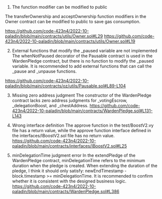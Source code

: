 1. The function modifier can be modified to public

The transferOwnership and acceptOwnership function modifiers in the Owner contract can be modified to public to save gas consumption.

https://github.com/code-423n4/2022-10-paladin/blob/main/contracts/utils/Owner.sol#L29
https://github.com/code-423n4/2022-10-paladin/blob/main/contracts/utils/Owner.sol#L19

2. External functions that modify the _paused variable are not implemented
The whenNotPaused decorator of the Pausable contract is used in the WardenPledge contract, but there is no function to modify the _paused variable.
It is recommended to add external functions that can call the _pause and _unpause functions.

https://github.com/code-423n4/2022-10-paladin/blob/main/contracts/oz/utils/Pausable.sol#L89-L104

3. Missing zero address judgment
The constructor of the WardenPledge contract lacks zero address judgments for _votingEscrow, _delegationBoost, and _chestAddress.
https://github.com/code-423n4/2022-10-paladin/blob/main/contracts/WardenPledge.sol#L131-L143


4. Wrong interface definition
The approve function in the test/BoostV2.vy file has a return value, while the approve function interface defined in the interfaces/IBoostV2.sol file has no return value.
https://github.com/code-423n4/2022-10-paladin/blob/main/contracts/interfaces/IBoostV2.sol#L25

5. minDelegationTime judgment error
In the extendPledge of the WardenPledge contract, minDelegationTime refers to the minimum duration when the pledge is created. When extending the duration of the pledge, I think it should only satisfy: newEndTimestamp - block.timestamp >= minDelegationTime.
It is recommended to confirm whether it is consistent with the designed business logic.
https://github.com/code-423n4/2022-10-paladin/blob/main/contracts/WardenPledge.sol#L386


